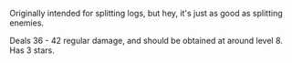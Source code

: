 Originally intended for splitting logs, but hey, it's just as good as splitting enemies.

Deals 36 - 42 regular damage, and should be obtained at around level 8. Has 3 stars.